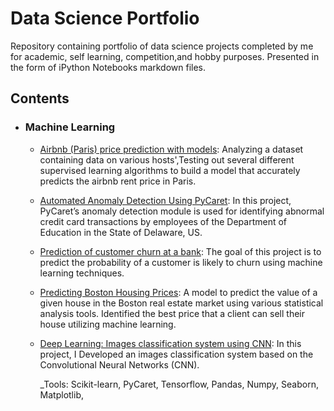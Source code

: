 # Data Science Portfolio
Repository containing portfolio of data science projects completed by me for academic, self learning, competition,and hobby purposes. Presented in the form of iPython Notebooks markdown files.

## Contents

- ### Machine Learning

  - [Airbnb (Paris) price prediction with models](https://github.com/kh-bilal/Data-Science-Portfolio/blob/master/Airbnb_price_prediction/Airbnb_Paris_price_prediction.ipynb): Analyzing a dataset containing data on various hosts',Testing out several different supervised learning algorithms to build a model that accurately predicts the  airbnb rent price in Paris.
  - [Automated Anomaly Detection Using PyCaret](https://github.com/sajal2692/Data-Science-Portfolio/blob/master/Anomaly_Detection/Automated_Anomaly_Detection.ipynb): In this project, PyCaret’s anomaly detection module is used for identifying abnormal credit card transactions by employees of the Department of Education in the State of Delaware, US.
  - [Prediction of customer churn at a bank](https://github.com/kh-bilal/Data-Science-Portfolio/blob/master/prediction_customer_churn_bank/prediction-of-customer-churn-at-a-bank.ipynb): The goal of this project is to predict the probability of a customer is likely to churn using machine learning techniques.
  - [Predicting Boston Housing Prices](https://github.com/kh-bilal/Data-Science-Portfolio/blob/master/boston_housing/boston_housing.ipynb): A model to predict the value of a given house in the Boston real estate market using various statistical analysis tools. Identified the best price that a client can sell their house utilizing machine learning.
  - [Deep Learning: Images classification system using CNN](https://github.com/kh-bilal/data-science-portfolio/blob/master/Images_classification_system/classification-system-using-CNN.ipynb):  In this project, I Developed an images classification system based on the Convolutional Neural Networks
(CNN).

	_Tools: Scikit-learn, PyCaret, Tensorflow, Pandas, Numpy, Seaborn, Matplotlib, 
